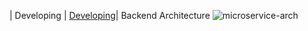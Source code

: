 | Developing | [Developing](https://github.com/etiya-pair2)|
Backend Architecture ![microservice-arch](https://github.com/user-attachments/assets/d666c101-a67f-40a0-a3f8-0fbdbd69fead)
